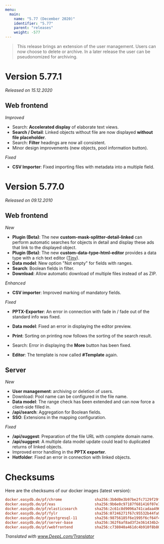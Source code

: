 ```yaml
---
menu:
  main:
    name: "5.77 (December 2020)"
    identifier: "5.77"
    parent: "releases"
    weight: -577
---
```


> This release brings an extension of the user management. Users can now choose to delete or archive. In a later release the user can be pseudonomized for archiving.

# Version 5.77.1

*Released on 15.12.2020*

## Web frontend

*Improved*

* Search: **Accelerated display** of elaborate text views.
* **Search / Detail**: Linked objects without file are now displayed **without file placeholder**.
* Search: **Filter** headings are now all consistent.
* Minor design improvements (new objects, pool information button).

*Fixed*

* **CSV Importer**: Fixed importing files with metadata into a multiple field.

# Version 5.77.0

*Released on 09.12.2010*

## Web frontend

*New*

* **Plugin (Beta)**: The new **custom-mask-splitter-detail-linked** can perform automatic searches for objects in detail and display these ads that link to the displayed object.
* **Plugin (Beta)**: The new **custom-data-type-html-editor** provides a data type with a rich text editor ([Tiny](https://www.tiny.cloud/)).
* **Data model**: New option "Not empty" for fields with ranges.
* **Search**: Boolean fields in filter.
* **Download**: Allow automatic download of multiple files instead of as ZIP.

*Enhanced*

* **CSV importer**: Improved marking of mandatory fields.

*Fixed*

* **PPTX-Exporter**: An error in connection with fade in / fade out of the standard info was fixed.

* **Data model**: Fixed an error in displaying the editor preview.
* **Print**: Sorting on printing now follows the sorting of the search result.
* Search: Error in displaying the **More** button has been fixed.
* **Editor**: The template is now called **#Template** again.

## Server

*New*

* **User management**: archiving or deletion of users.
* Download: Pool name can be configured in the file name.
* **Data model**: The range check has been extended and can now force a client-side filled in.
* **/api/search**: Aggregation for Boolean fields.
* **SSO**: Extensions in the mapping configuration.

*Fixed*

* **/api/suggest**: Preparation of the file URL with complete domain name.
* **/api/suggest**: A multiple data model update could lead to duplicated returns of linked objects.
* Improved error handling in the **PPTX exporter**.
* **Hotfolder**: Fixed an error in connection with linked objects.

# Checksums

Here are the checksums of our docker images (latest version):

```ini
docker.easydb.de/pf/chrome               sha256:3b0d0e3b97be2fc7129f29f56434608f6fcb3a213b2f7cfe042eccd6adbe6d0b
docker.easydb.de/pf/eas                  sha256:9b6e0c97187f681416f07e75e13a5641785f1649d569d5c4e81364fde56535d4
docker.easydb.de/pf/elasticsearch        sha256:2c61c8d9096a741cadaa496861ae13bdc4ce808995710a2849c29e25160350c3
docker.easydb.de/pf/fylr                 sha256:07246271f67c95532b44fa962eabe08eb4d0cf33fa58c96d046dc18d51b8dfc2
docker.easydb.de/pf/postgresql-11        sha256:98756185f6e1995f6cf64f46d1190968f771311967187dd5bf5c433157517290
docker.easydb.de/pf/server-base          sha256:362f6af8ad3f2e361434b242ce1abc444d7fb80d4eae7c5699ca210e0ffd7c90
docker.easydb.de/pf/webfrontend          sha256:c738040a461dc4b910f8b80e90727a3116d6aea2cc7ad0afcbbe3dd8b74823fd
```

*Translated with www.DeepL.com/Translator*


